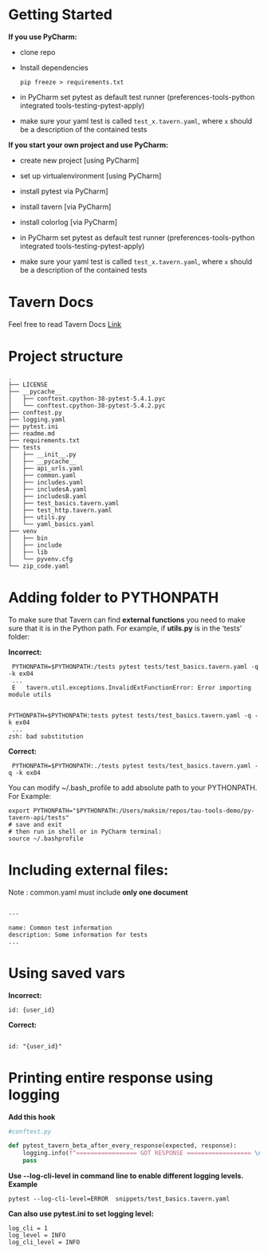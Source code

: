 # Getting Started
**If you use PyCharm:**

- clone repo

- Install dependencies

  ```
  pip freeze > requirements.txt
  ```

-   in PyCharm set pytest as default test runner (preferences-tools-python integrated tools-testing-pytest-apply)
-   make sure your  yaml test is  called `test_x.tavern.yaml`, where `x` should be a description of the contained tests



**If you start your own project  and use PyCharm:**

- create new project [using PyCharm] 

- set up virtualenvironment [using PyCharm] 

-   install pytest via PyCharm]
-   install tavern [via PyCharm]
-   install colorlog [via PyCharm]

-   in PyCharm set pytest as default test runner (preferences-tools-python integrated tools-testing-pytest-apply)
-   make sure your  yaml test is  called `test_x.tavern.yaml`, where `x` should be a description of the contained tests

# Tavern Docs

Feel free to read Tavern Docs [Link](#https://tavern.readthedocs.io/en/latest/basics.html)



# Project structure

```
.
├── LICENSE
├── __pycache__
│   ├── conftest.cpython-38-pytest-5.4.1.pyc
│   └── conftest.cpython-38-pytest-5.4.2.pyc
├── conftest.py
├── logging.yaml
├── pytest.ini
├── readme.md
├── requirements.txt
├── tests
│   ├── __init__.py
│   ├── __pycache__
│   ├── api_urls.yaml
│   ├── common.yaml
│   ├── includes.yaml
│   ├── includesA.yaml
│   ├── includesB.yaml
│   ├── test_basics.tavern.yaml
│   ├── test_http.tavern.yaml
│   ├── utils.py
│   └── yaml_basics.yaml
├── venv
│   ├── bin
│   ├── include
│   ├── lib
│   └── pyvenv.cfg
└── zip_code.yaml
```





# Adding folder to PYTHONPATH

To make sure that Tavern can find **external functions** you need to make sure that it is in the Python path. For example, if **utils.py** is in the ‘tests’ folder:

**Incorrect:**

```
 PYTHONPATH=$PYTHONPATH:/tests pytest tests/test_basics.tavern.yaml -q -k ex04
 ...
 E   tavern.util.exceptions.InvalidExtFunctionError: Error importing module utils
 
```

```
PYTHONPATH=$PYTHONPATH:tests pytest tests/test_basics.tavern.yaml -q -k ex04
 ...
zsh: bad substitution
```



**Correct:**

```
 PYTHONPATH=$PYTHONPATH:./tests pytest tests/test_basics.tavern.yaml -q -k ex04
```



You can modify  ~/.bash_profile  to add absolute path to your PYTHONPATH. For Example:

```
export PYTHONPATH="$PYTHONPATH:/Users/maksim/repos/tau-tools-demo/py-tavern-api/tests"
# save and exit
# then run in shell or in PyCharm terminal:
source ~/.bashprofile

```





# Including external files:

Note : common.yaml  must include **only one document**

```

---

name: Common test information
description: Some information for tests
...
```



# Using saved vars

**Incorrect:**

```
id: {user_id}
```

**Correct:**

```

id: "{user_id}"
```



# Printing entire response using logging

**Add this hook**

```python
#conftest.py

def pytest_tavern_beta_after_every_response(expected, response):
    logging.info(f"================= GOT RESPONSE ================== \n\n{dumps(response.json(), indent=4)}")
    pass
```



**Use --log-cli-level  in command line to enable different logging levels. Example**

```
pytest --log-cli-level=ERROR  snippets/test_basics.tavern.yaml
```



**Can also use pytest.ini  to set logging level:**

```
log_cli = 1
log_level = INFO
log_cli_level = INFO
```

